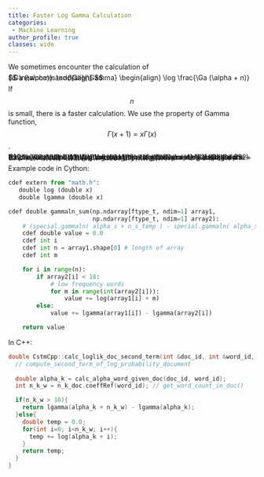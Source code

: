 ```yaml
---
title: Faster Log Gamma Calculation
categories:
 - Machine Learning
author_profile: true
classes: wide
---
```


We sometimes encounter the calculation of 

<span style="font-size:1.0em; line-height:0%">
$$
\newcommand{\Ga}{\Gamma}
\begin{align}
\log \frac{\Ga (\alpha + n)}{\Ga (\alpha)}.
\end{align}
$$
</span>

If $$n$$ is small, there is a faster calculation. We use the property of Gamma function, $$\Gamma(x+1) = x \Gamma (x)$$.

<span style="font-size:1.0em; line-height:0%">
$$
\newcommand{\Ga}{\Gamma}
\begin{align}
&\quad \log \frac{\Ga (\alpha + n)}{\Ga (\alpha)} \\
&= \log \frac{(\alpha + n - 1) \Ga (\alpha + n - 1)}{\Ga (\alpha)} \\
&= \log \frac{(\alpha + n -1) (\alpha + n -2) \Ga (\alpha + n -2) }{\Ga (\alpha)} \\
&= \log \frac{(\alpha + n -1) (\alpha + n -2) \cdots (\alpha) \Ga (\alpha)}{\Ga (\alpha)} \\
&= \log (\alpha + n -1) (\alpha + n -2) \cdots (\alpha)\\
&= \log \prod_{m=1}^{n} (\alpha + n - m)
\end{align}
$$
</span>


Example code in Cython:
```py
cdef extern from "math.h":
   double log (double x)
   double lgamma (double x)

cdef double gammaln_sum(np.ndarray[ftype_t, ndim=1] array1,
                        np.ndarray[ftype_t, ndim=1] array2):
    # (special.gammaln( alpha_s + n_s_temp ) - special.gammaln( alpha_s )).sum()
    cdef double value = 0.0
    cdef int i
    cdef int n = array1.shape[0] # length of array
    cdef int m

    for i in range(n):
        if array2[i] < 18:
            # low frequency words
            for m in range(int(array2[i])):
                value += log(array1[i] + m)
        else:
            value += lgamma(array1[i]) - lgamma(array2[i])

    return value
```

In C++:
```cpp
double CstmCpp::calc_loglik_doc_second_term(int &doc_id, int &word_id, SparseVector<int> &n_k_doc){
  // compute_second_term_of_log_probability_document
  
  double alpha_k = calc_alpha_word_given_doc(doc_id, word_id);
  int n_k_w = n_k_doc.coeffRef(word_id); // get_word_count_in_doc()

  if(n_k_w > 18){
    return lgamma(alpha_k + n_k_w) - lgamma(alpha_k);
  }else{
    double temp = 0.0;
    for(int i=0; i<n_k_w; i++){
      temp += log(alpha_k + i); 
    }
    return temp;
  }
}
```

